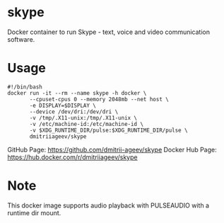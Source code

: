 # skype
Docker container to run Skype - text, voice and video communication software.

# Usage
```
#!/bin/bash
docker run -it --rm --name skype -h docker \
       --cpuset-cpus 0 --memory 2048mb --net host \
       -e DISPLAY=$DISPLAY \
       --device /dev/dri:/dev/dri \
       -v /tmp/.X11-unix:/tmp/.X11-unix \
       -v /etc/machine-id:/etc/machine-id \
       -v $XDG_RUNTIME_DIR/pulse:$XDG_RUNTIME_DIR/pulse \
       dmitriiageev/skype
```

GitHub Page: https://github.com/dmitrii-ageev/skype
Docker Hub Page: https://hub.docker.com/r/dmitriiageev/skype

# Note
This docker image supports audio playback with PULSEAUDIO with a runtime dir mount.
